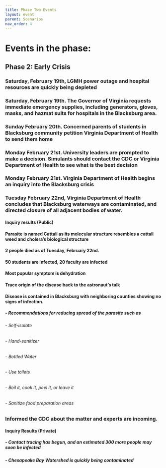 ```yaml
---
title: Phase Two Events
layout: event
parent: Scenarios
nav_order: 4
---
```

 
# Events in the phase:   

## Phase 2: Early Crisis
###  Saturday, February 19th, LGMH power outage and hospital resources are quickly being depleted
###  Saturday, February 19th. The Governor of Virginia requests immediate emergency supplies, including generators, gloves, masks, and hazmat suits for hospitals in the Blacksburg area. 
###  Sunday February 20th. Concerned parents of students in Blacksburg community petition Virginia Department of Health to send them home
###  Monday February 21st. University leaders are prompted to make a decision. Simulants should contact the CDC or Virginia Department of Health to see what is the best decision
###  Monday February 21st. Virginia Department of Health begins an inquiry into the Blacksburg crisis
###  Tuesday February 22nd, Virginia Department of Health concludes that Blacksburg waterways are contaminated, and directed closure of all adjacent bodies of water. 
#### Inquiry results (Public)
#### Parasite is named Cattail as its molecular structure resembles a cattail weed and cholera’s biological structure
#### 2 people died as of Tuesday, February 22nd. 
#### 50 students are infected, 20 faculty are infected
#### Most popular symptom is dehydration
#### Trace origin of the disease back to the astronaut’s talk
#### Disease is contained in Blacksburg with neighboring counties showing no signs of infection. 
##### - Recommendations for reducing spread of the parasite such as 
######  - Self-isolate
######  - Hand-sanitizer
######  - Bottled Water
######  - Use toilets 
######  - Boil it, cook it, peel it, or leave it
######  - Sanitize food preparation areas 
### Informed the CDC about the matter and experts are incoming. 
#### Inquiry Results (Private)
#####   - Contact tracing has begun, and an estimated 300 more people may soon be infected
#####   - Chesapeake Bay Watershed is quickly being contaminated
